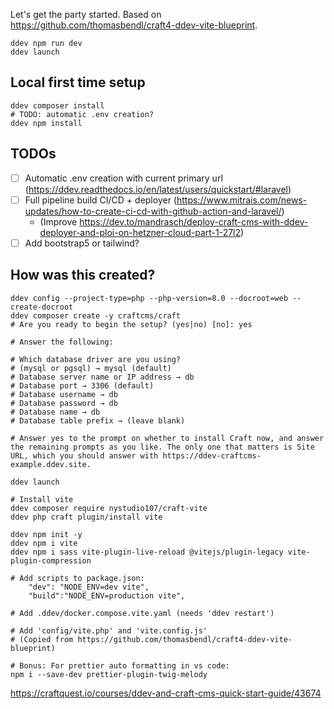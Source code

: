 Let's get the party started. Based on https://github.com/thomasbendl/craft4-ddev-vite-blueprint.

```
ddev npm run dev
ddev launch
```

## Local first time setup

```
ddev composer install
# TODO: automatic .env creation?
ddev npm install
```

## TODOs

- [ ] Automatic .env creation with current primary url (https://ddev.readthedocs.io/en/latest/users/quickstart/#laravel)
- [ ] Full pipeline build CI/CD + deployer (https://www.mitrais.com/news-updates/how-to-create-ci-cd-with-github-action-and-laravel/)
    - (Improve https://dev.to/mandrasch/deploy-craft-cms-with-ddev-deployer-and-ploi-on-hetzner-cloud-part-1-27l2)
- [ ] Add bootstrap5 or tailwind?

## How was this created?

```
ddev config --project-type=php --php-version=8.0 --docroot=web --create-docroot
ddev composer create -y craftcms/craft
# Are you ready to begin the setup? (yes|no) [no]: yes

# Answer the following:

# Which database driver are you using?
# (mysql or pgsql) → mysql (default)
# Database server name or IP address → db
# Database port → 3306 (default)
# Database username → db
# Database password → db
# Database name → db
# Database table prefix → (leave blank)

# Answer yes to the prompt on whether to install Craft now, and answer the remaining prompts as you like. The only one that matters is Site URL, which you should answer with https://ddev-craftcms-example.ddev.site.

ddev launch

# Install vite
ddev composer require nystudio107/craft-vite
ddev php craft plugin/install vite

ddev npm init -y
ddev npm i vite
ddev npm i sass vite-plugin-live-reload @vitejs/plugin-legacy vite-plugin-compression

# Add scripts to package.json:
    "dev": "NODE_ENV=dev vite",
    "build":"NODE_ENV=production vite",

# Add .ddev/docker.compose.vite.yaml (needs 'ddev restart')

# Add 'config/vite.php' and 'vite.config.js' 
# (Copied from https://github.com/thomasbendl/craft4-ddev-vite-blueprint)

# Bonus: For prettier auto formatting in vs code:
npm i --save-dev prettier-plugin-twig-melody
```


https://craftquest.io/courses/ddev-and-craft-cms-quick-start-guide/43674
